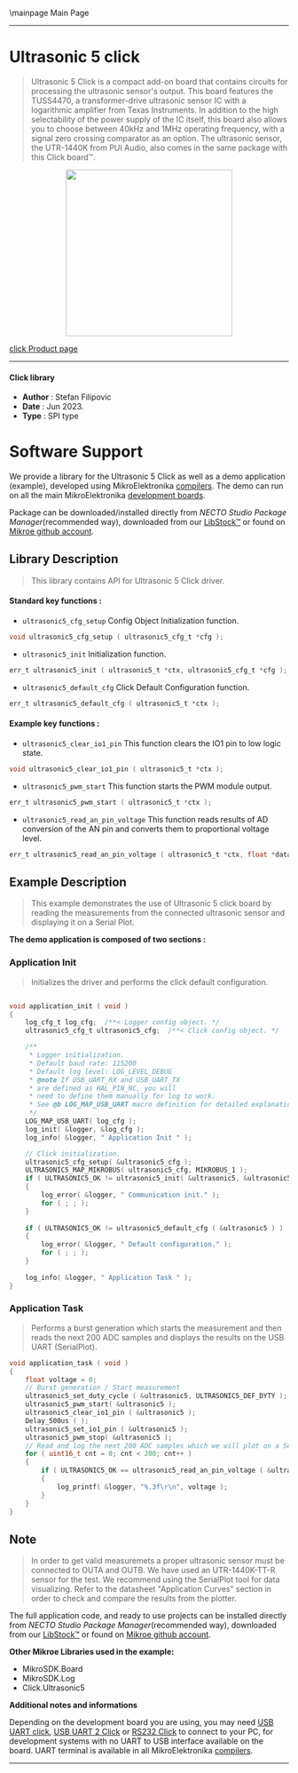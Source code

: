 \mainpage Main Page

---
# Ultrasonic 5 click

> Ultrasonic 5 Click is a compact add-on board that contains circuits for processing the ultrasonic sensor's output. 
> This board features the TUSS4470, a transformer-drive ultrasonic sensor IC with a logarithmic amplifier from Texas Instruments. 
> In addition to the high selectability of the power supply of the IC itself, 
> this board also allows you to choose between 40kHz and 1MHz operating frequency, 
> with a signal zero crossing comparator as an option. The ultrasonic sensor, 
> the UTR-1440K from PUI Audio, also comes in the same package with this Click board™.

<p align="center">
  <img src="https://download.mikroe.com/images/click_for_ide/ultrasonic5_click.png" height=300px>
</p>

[click Product page](https://www.mikroe.com/ultrasonic-5-click)

---


#### Click library

- **Author**        : Stefan Filipovic
- **Date**          : Jun 2023.
- **Type**          : SPI type


# Software Support

We provide a library for the Ultrasonic 5 Click
as well as a demo application (example), developed using MikroElektronika
[compilers](https://www.mikroe.com/necto-studio).
The demo can run on all the main MikroElektronika [development boards](https://www.mikroe.com/development-boards).

Package can be downloaded/installed directly from *NECTO Studio Package Manager*(recommended way), downloaded from our [LibStock&trade;](https://libstock.mikroe.com) or found on [Mikroe github account](https://github.com/MikroElektronika/mikrosdk_click_v2/tree/master/clicks).

## Library Description

> This library contains API for Ultrasonic 5 Click driver.

#### Standard key functions :

- `ultrasonic5_cfg_setup` Config Object Initialization function.
```c
void ultrasonic5_cfg_setup ( ultrasonic5_cfg_t *cfg );
```

- `ultrasonic5_init` Initialization function.
```c
err_t ultrasonic5_init ( ultrasonic5_t *ctx, ultrasonic5_cfg_t *cfg );
```

- `ultrasonic5_default_cfg` Click Default Configuration function.
```c
err_t ultrasonic5_default_cfg ( ultrasonic5_t *ctx );
```

#### Example key functions :

- `ultrasonic5_clear_io1_pin` This function clears the IO1 pin to low logic state.
```c
void ultrasonic5_clear_io1_pin ( ultrasonic5_t *ctx );
```

- `ultrasonic5_pwm_start` This function starts the PWM module output.
```c
err_t ultrasonic5_pwm_start ( ultrasonic5_t *ctx );
```

- `ultrasonic5_read_an_pin_voltage` This function reads results of AD conversion of the AN pin and converts them to proportional voltage level.
```c
err_t ultrasonic5_read_an_pin_voltage ( ultrasonic5_t *ctx, float *data_out );
```

## Example Description

> This example demonstrates the use of Ultrasonic 5 click board by reading the measurements from the connected ultrasonic sensor and displaying it on a Serial Plot.

**The demo application is composed of two sections :**

### Application Init

> Initializes the driver and performs the click default configuration.

```c

void application_init ( void )
{
    log_cfg_t log_cfg;  /**< Logger config object. */
    ultrasonic5_cfg_t ultrasonic5_cfg;  /**< Click config object. */

    /** 
     * Logger initialization.
     * Default baud rate: 115200
     * Default log level: LOG_LEVEL_DEBUG
     * @note If USB_UART_RX and USB_UART_TX 
     * are defined as HAL_PIN_NC, you will 
     * need to define them manually for log to work. 
     * See @b LOG_MAP_USB_UART macro definition for detailed explanation.
     */
    LOG_MAP_USB_UART( log_cfg );
    log_init( &logger, &log_cfg );
    log_info( &logger, " Application Init " );

    // Click initialization.
    ultrasonic5_cfg_setup( &ultrasonic5_cfg );
    ULTRASONIC5_MAP_MIKROBUS( ultrasonic5_cfg, MIKROBUS_1 );
    if ( ULTRASONIC5_OK != ultrasonic5_init( &ultrasonic5, &ultrasonic5_cfg ) )
    {
        log_error( &logger, " Communication init." );
        for ( ; ; );
    }
    
    if ( ULTRASONIC5_OK != ultrasonic5_default_cfg ( &ultrasonic5 ) )
    {
        log_error( &logger, " Default configuration." );
        for ( ; ; );
    }
    
    log_info( &logger, " Application Task " );
}

```

### Application Task

> Performs a burst generation which starts the measurement and then reads the next 200 ADC samples and displays the results on the USB UART (SerialPlot).

```c
void application_task ( void )
{
    float voltage = 0;
    // Burst generation / Start measurement
    ultrasonic5_set_duty_cycle ( &ultrasonic5, ULTRASONIC5_DEF_DYTY );
    ultrasonic5_pwm_start( &ultrasonic5 );
    ultrasonic5_clear_io1_pin ( &ultrasonic5 );
    Delay_500us ( );
    ultrasonic5_set_io1_pin ( &ultrasonic5 );
    ultrasonic5_pwm_stop( &ultrasonic5 );
    // Read and log the next 200 ADC samples which we will plot on a Serial Plotter
    for ( uint16_t cnt = 0; cnt < 200; cnt++ )
    {
        if ( ULTRASONIC5_OK == ultrasonic5_read_an_pin_voltage ( &ultrasonic5, &voltage ) ) 
        {
            log_printf( &logger, "%.3f\r\n", voltage );
        }
    }
}
```

## Note

> In order to get valid measuremets a proper ultrasonic sensor must be connected to OUTA and OUTB.
We have used an UTR-1440K-TT-R sensor for the test. We recommend using the SerialPlot tool
for data visualizing. Refer to the datasheet "Application Curves" section in order to check
and compare the results from the plotter.

The full application code, and ready to use projects can be installed directly from *NECTO Studio Package Manager*(recommended way), downloaded from our [LibStock&trade;](https://libstock.mikroe.com) or found on [Mikroe github account](https://github.com/MikroElektronika/mikrosdk_click_v2/tree/master/clicks).

**Other Mikroe Libraries used in the example:**

- MikroSDK.Board
- MikroSDK.Log
- Click.Ultrasonic5

**Additional notes and informations**

Depending on the development board you are using, you may need
[USB UART click](https://www.mikroe.com/usb-uart-click),
[USB UART 2 Click](https://www.mikroe.com/usb-uart-2-click) or
[RS232 Click](https://www.mikroe.com/rs232-click) to connect to your PC, for
development systems with no UART to USB interface available on the board. UART
terminal is available in all MikroElektronika
[compilers](https://shop.mikroe.com/compilers).

---
